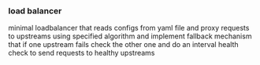 ### load balancer
minimal loadbalancer that reads configs from yaml file and proxy requests to upstreams using specified algorithm and implement fallback mechanism that if one upstream fails check the other one and do an interval health check to send requests to healthy upstreams